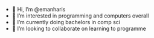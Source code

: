- 👋 Hi, I’m @emanharis
- 👀 I’m interested in programming and computers overall
- 🌱 I’m currently doing bachelors in comp sci
- 💞️ I’m looking to collaborate on learning to programme


<!---
emanharis/emanharis is a ✨ special ✨ repository because its `README.md` (this file) appears on your GitHub profile.
You can click the Preview link to take a look at your changes.
--->
